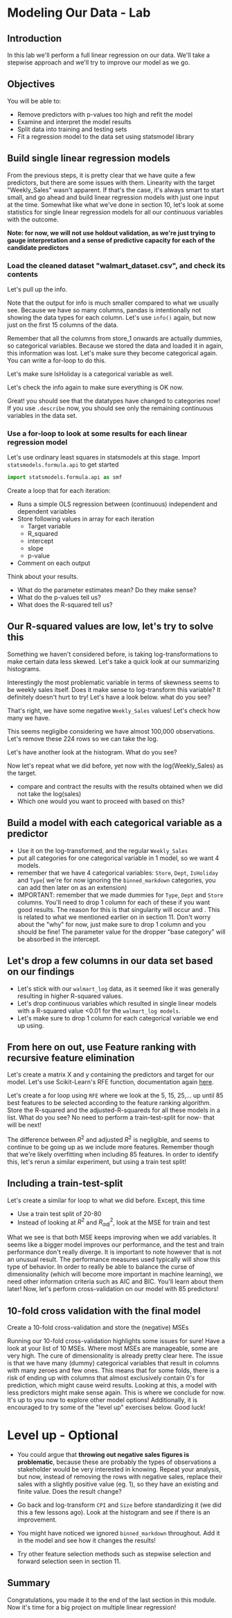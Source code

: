 
# Modeling Our Data - Lab

## Introduction 

In this lab we'll perform a full linear regression on our data. We'll take a stepwise approach and we'll try to improve our model as we go.

## Objectives
You will be able to:

* Remove predictors with p-values too high and refit the model
* Examine and interpret the model results
* Split data into training and testing sets
* Fit a regression model to the data set using statsmodel library


## Build single linear regression models

From the previous steps, it is pretty clear that we have quite a few predictors, but there are some issues with them. Linearity with the target "Weekly_Sales" wasn't apparent. If that's the case, it's always smart to start small, and go ahead and build linear regression models with just one input at the time. Somewhat like what we've done in section 10, let's look at some statistics for single linear regression models for all our *continuous* variables with the outcome.

**Note: for now, we will not use holdout validation, as we're just trying to gauge interpretation and a sense of predictive capacity for each of the candidate predictors**

### Load the cleaned dataset "walmart_dataset.csv", and check its contents 

Let's pull up the info.

Note that the output for info is much smaller compared to what we usually see. Because we have so many columns, pandas is intentionally not showing the data types for each column. Let's use `info()` again, but now just on the first 15 columns of the data.

Remember that all the columns from store_1 onwards are actually dummies, so categorical variables. Because we stored the data and loaded it in again, this information was lost. Let's make sure they become categorical again. You can write a for-loop to do this.

Let's make sure IsHoliday is a categorical variable as well.

Let's check the info again to make sure everything is OK now.

Great! you should see that the datatypes have changed to categories now! If you use `.describe` now, you should see only the remaining continuous variables in the data set.

### Use a for-loop to look at some results for each linear regression model 

Let's use ordinary least squares in statsmodels at this stage.
Import `statsmodels.formula.api` to get started


```python
import statsmodels.formula.api as smf
```

Create a loop that for each iteration:
* Runs a simple OLS regression between (continuous) independent and dependent variables
* Store following values in array for each iteration
    * Target variable
    * R_squared
    * intercept
    * slope
    * p-value
* Comment on each output 

Think about your results. 
- What do the parameter estimates mean? Do they make sense? 
- What do the p-values tell us?
- What does the R-squared tell us?

## Our R-squared values are low, let's try to solve this

Something we haven't considered before, is taking log-transformations to make certain data less skewed. Let's take a quick look at our summarizing histograms. 

Interestingly the most problematic variable in terms of skewness seems to be weekly sales itself. Does it make sense to log-transform this variable? It definitely doesn't hurt to try! Let's have a look below. what do you see?

That's right, we have some negative `Weekly_Sales` values! Let's check how many we have.

This seems negligibe considering we have almost 100,000 observations. Let's remove these 224 rows so we can take the log.

Let's have another look at the histogram. What do you see?

Now let's repeat what we did before, yet now with the log(Weekly_Sales) as the target.

- compare and contract the results with the results obtained when we did not take the log(sales)
- Which one would you want to proceed with based on this?

## Build a model with each categorical variable as a predictor

- Use it on the log-transformed, and the regular `Weekly_Sales`
- put all categories for one categorical variable in 1 model, so we want 4 models.
- remember that we have 4 categorical variables: `Store`,  `Dept`, `IsHoliday` and `Type`( we're for now ignoring the `binned_markdown` categories, you can add then later on as an extension)
- IMPORTANT: remember that we made dummies for `Type`, `Dept` and `Store` columns. You'll need to drop 1 column for each of these if you want good results. The reason for this is that singularity will occur and . This is related to what we mentioned earlier on in section 11. Don't worry about the "why" for now, just make sure to drop 1 column and you should be fine! The parameter value for the dropper "base category" will be absorbed in the intercept.

## Let's drop a few columns in our data set based on our findings

- Let's stick with our `walmart_log` data, as it seemed like it was generally resulting in higher R-squared values.
- Let's drop continuous variables which resulted in single linear models with a R-squared value <0.01 for the `walmart_log models`.
- Let's make sure to drop 1 column for each categorical variable we end up using.

## From here on out, use Feature ranking with recursive feature elimination

Let's create a matrix X and y containing the predictors and target for our model. Let's use Scikit-Learn's RFE function, documentation again [here](http://scikit-learn.org/stable/modules/classes.html#module-sklearn.feature_selection).

Let's create a for loop using `RFE` where we look at the 5, 15, 25,... up until 85 best features to be selected according to the feature ranking algorithm. Store the R-squared and the adjusted-R-squareds for all these models in a list. What do you see? No need to perform a train-test-split for now- that will be next!

The difference between $R^2$ and adjusted $R^2$ is negligible, and seems to continue to be going up as we include more features. Remember though that we're likely overfitting when including 85 features. In order to identify this, let's rerun a similar experiment, but using a train test split!

## Including a train-test-split

Let's create a similar for loop to what we did before. Except, this time
- Use a train test split of 20-80
- Instead of looking at $R^2$ and $R^2_{adj}$, look at the MSE for train and test

What we see is that both MSE keeps improving when we add variables. It seems like a bigger model improves our performance, and the test and train performance don't really diverge. It is important to note however that is not an unusual result. The performance measures used typically will show this type of behavior. In order to really be able to balance the curse of dimensionality (which will become more important in machine learning), we need other information criteria such as AIC and BIC. You'll learn about them later! Now, let's perform cross-validation on our model with 85 predictors!

## 10-fold cross validation with the final model

Create a 10-fold cross-validation and store the (negative) MSEs 

Running our 10-fold cross-validation highlights some issues for sure! Have a look at your list of 10 MSEs. Where most MSEs are manageable, some are very high. The cure of dimensionality is already pretty clear here. The issue is that we have many (dummy) categorical variables that result in columns with many zeroes and few ones. This means that for some folds, there is a risk of ending up with columns that almost exclusively contain 0's for prediction, which might cause weird results. Looking at this, a model with less predictors might make sense again. This is where we conclude for now. It's up to you now to explore other model options! Additionally, it is encouraged to try some of the "level up" exercises below. Good luck!

# Level up - Optional


- You could argue that **throwing out negative sales figures is problematic**, because these are probably the types of observations a stakeholder would be very interested in knowing. Repeat your analysis, but now, instead of removing the rows with negative sales, replace their sales with a slightly positive value (eg. 1), so they have an existing and finite value. Does the result change?

- Go back and log-transform `CPI` and `Size` before standardizing it (we did this a few lessons ago). Look at the histogram and see if there is an improvement.
- You might have noticed we ignored `binned_markdown` throughout. Add it in the model and see how it changes the results!

- Try other feature selection methods such as stepwise selection and forward selection seen in section 11.


## Summary

Congratulations, you made it to the end of the last section in this module. Now it's time for a big project on multiple linear regression!
